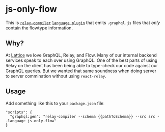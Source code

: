 # js-only-flow

This is [`relay-compiler`](https://www.npmjs.com/package/relay-compiler)
[`language plugin`](https://relay.dev/docs/en/type-emission#language-plugins)
that emits `.graphql.js` files that _only_ contain the flowtype information.

## Why?

At [Lattice](https://lattice.com/) we love GraphQL, Relay, and Flow. Many of
our internal backend services speak to each over using GraphQL. One of the best
parts of using Relay on the client has been being able to type-check our code
against our GraphQL queries. But we wanted that same soundness when doing
server to server commination without using `react-relay`.

## Usage

Add something like this to your `package.json` file:

```
"scripts": {
  "graphql:gen": "relay-compiler --schema {{pathToSchema}} --src src --language js-only-flow"
}
```
